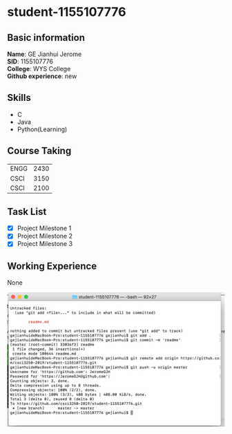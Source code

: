 # student-1155107776

## Basic information
**Name**: GE Jianhui Jerome  
**SID**: 1155107776  
**College**: WYS College  
**Github experience**: new  

## Skills
* C
* Java
* Python(Learning)

## Course Taking
|      |      |
|------|------|
| ENGG | 2430 |
| CSCI | 3150 |
| CSCI | 2100 |

## Task List
- [x] Project Milestone 1
- [x] Project Milestone 2
- [x] Project Milestone 3

## Working Experience
None

![screenshot](screenshot.png)
